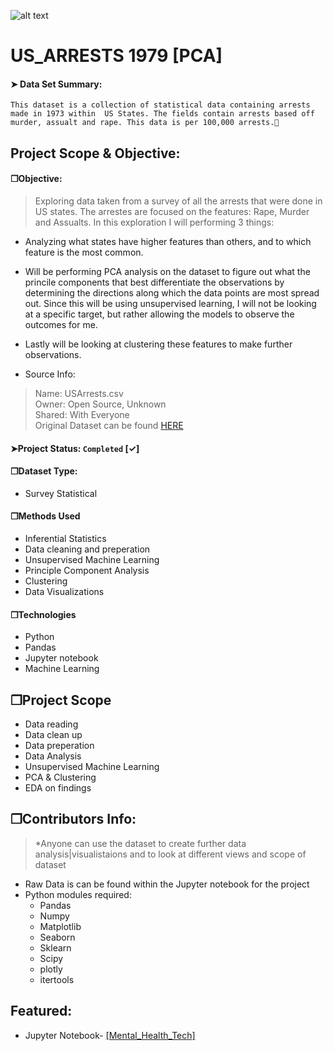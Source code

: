 ![alt text](https://github.com/warsab/US_ARRESTS/blob/main/usarrests_img.png?raw=true)

# US_ARRESTS 1979 [PCA]
#### &#10148; Data Set Summary:
`This dataset is a collection of statistical data containing arrests made in 1973 within  US States. The fields contain arrests based off murder, assualt and rape. This data is per 100,000 arrests.🌿`  

## Project Scope & Objective:
#### &#10064;Objective: 
> Exploring data taken from a survey of all the arrests that were done in US states. The arrestes are focused on the features: Rape, Murder and Assualts. In this exploration I will performing 3 things:  
- Analyzing what states have higher features than others, and to which feature is the most common.  

- Will be performing PCA analysis on the dataset to figure out what the princile components that best differentiate the observations by determining the directions along which the data points are most spread out. Since this will be using unsupervised learning, I will not be looking at a specific target, but rather allowing the models to observe the outcomes for me.  

- Lastly will be looking at clustering these features to make further observations.

<div class="alert alert-warning" markdown="1">

* Source Info:

> Name:  USArrests.csv  
Owner: Open Source, Unknown  
Shared: With Everyone  
Original Dataset can be found <a href="https://www.kaggle.com/code/kerneler/starter-usarrets-73d905cc-b">HERE</a> 

#### &#10148;Project Status: `Completed` [&#10003;]



#### &#10064;Dataset Type:
* Survey Statistical

#### &#10064;Methods Used
* Inferential Statistics
* Data cleaning and preperation
* Unsupervised Machine Learning
* Principle Component Analysis
* Clustering
* Data Visualizations

#### &#10064;Technologies
* Python
* Pandas 
* Jupyter notebook
* Machine Learning


## &#10064;Project Scope

- Data reading
- Data clean up
- Data preperation
- Data Analysis
- Unsupervised Machine Learning
- PCA & Clustering
- EDA on findings

## &#10064;Contributors Info:
> *Anyone can use the dataset to create further data analysis|visualistaions and to look at different views and scope of dataset

- Raw Data is can be found within the Jupyter notebook for the project
- Python modules required:
  * Pandas
  * Numpy
  * Matplotlib
  * Seaborn
  * Sklearn
  * Scipy
  * plotly
  * itertools



## Featured:
* Jupyter Notebook- <a href="https://github.com/warsab/EDA-Mental_Health_Survey_2014/blob/main/Mental_Health_Tech.ipynb">[Mental_Health_Tech]</a> 



